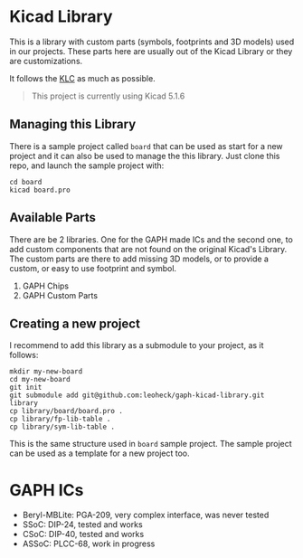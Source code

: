 # Kicad Library

This is a library with custom parts (symbols, footprints and 3D models) used in our projects. These parts here are usually out of the Kicad Library or they are customizations.

It follows the [KLC](http://kicad-pcb.org/libraries/klc/) as much as possible.

> This project is currently using Kicad 5.1.6


## Managing this Library

There is a sample project called `board` that can be used as start for a new project and it can also be used to manage the this library.
Just clone this repo, and launch the sample project with:

```
cd board
kicad board.pro
```

## Available Parts

There are be 2 libraries. One for the GAPH made ICs and the second one, to add custom components that are not found on the original Kicad's Library. The custom parts are there to add missing 3D models, or to provide a custom, or easy to use footprint and symbol. 

1. GAPH Chips
2. GAPH Custom Parts

## Creating a new project

I recommend to add this library as a submodule to your project, as it follows:

```
mkdir my-new-board
cd my-new-board
git init
git submodule add git@github.com:leoheck/gaph-kicad-library.git library
cp library/board/board.pro .
cp library/fp-lib-table .
cp library/sym-lib-table .
```

This is the same structure used in `board` sample project. The sample project can be used as a template for a new project too.

# GAPH ICs

- Beryl-MBLite: PGA-209, very complex interface, was never tested
- SSoC: DIP-24, tested and works
- CSoC: DIP-40, tested and works
- ASSoC: PLCC-68, work in progress
